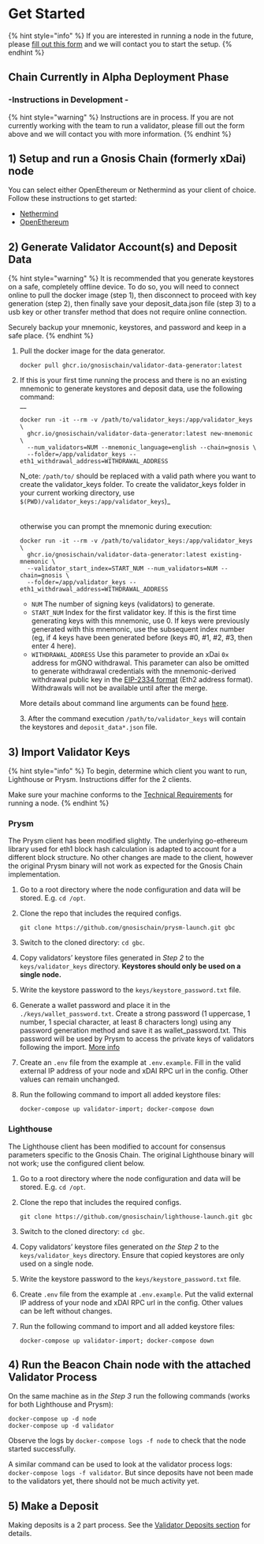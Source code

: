 # Get Started

{% hint style="info" %}
If you are interested in running a node in the future, please [fill out this form](https://airtable.com/shrrzJsRLa767gpcQ) and we will contact you to start the setup.
{% endhint %}

## Chain Currently in Alpha Deployment Phase

### -Instructions in Development -&#x20;

{% hint style="warning" %}
Instructions are in process. If you are not currently working with the team to run a validator, please fill out the form above and we will contact you with more information.
{% endhint %}

## 1) Setup and run a Gnosis Chain (formerly xDai) node&#x20;

You can select either OpenEthereum or Nethermind as your client of choice. Follow these instructions to get started:

* [Nethermind](../clients/gnosis-chain-node-openethereum-and-nethermind/nethermind-node-setup.md)
* [OpenEthereum](../clients/gnosis-chain-node-openethereum-and-nethermind/openethereum-node-setup.md)

## 2) Generate Validator Account(s) and Deposit Data

{% hint style="warning" %}
It is recommended that you generate keystores on a safe, completely offline device. To do so, you will need to connect online to pull the docker image (step 1), then disconnect to proceed with key generation (step 2), then finally save your deposit\_data.json file (step 3) to a usb key or other transfer method that does not require online connection.&#x20;

Securely backup your mnemonic, keystores, and password and keep in a safe place.
{% endhint %}

1.  Pull the docker image for the data generator.

    ```
    docker pull ghcr.io/gnosischain/validator-data-generator:latest
    ```
2.  If this is your first time running the process and there is no an existing mnemonic to generate keystores and deposit data, use the following command:\
    __

    ```
    docker run -it --rm -v /path/to/validator_keys:/app/validator_keys \
      ghcr.io/gnosischain/validator-data-generator:latest new-mnemonic \
      --num_validators=NUM --mnemonic_language=english --chain=gnosis \
      --folder=/app/validator_keys --eth1_withdrawal_address=WITHDRAWAL_ADDRESS
    ```

    N_ote: `/path/to/` should be replaced with a valid path where you want to create the validator\_keys folder. To create the validator\_keys folder in your current working directory, use `$(PWD)/validator_keys:/app/validator_keys`)_\
    \
    \
    otherwise you can prompt the mnemonic during execution:&#x20;

    ```
    docker run -it --rm -v /path/to/validator_keys:/app/validator_keys \
      ghcr.io/gnosischain/validator-data-generator:latest existing-mnemonic \
      --validator_start_index=START_NUM --num_validators=NUM --chain=gnosis \
      --folder=/app/validator_keys --eth1_withdrawal_address=WITHDRAWAL_ADDRESS
    ```

    * `NUM` The number of signing keys (validators) to generate.
    * `START_NUM` Index for the first validator key. If this is the first time generating keys with this mnemonic, use 0. If keys were previously generated with this mnemonic, use the subsequent index number (eg, if 4 keys have been generated before (keys #0, #1, #2, #3, then enter 4 here).
    * `WITHDRAWAL_ADDRESS`  Use this parameter to provide an xDai `0x` address for mGNO withdrawal. This parameter can also be omitted to generate withdrawal credentials with the mnemonic-derived withdrawal public key in the [EIP-2334 format](https://eips.ethereum.org/EIPS/eip-2334#eth2-specific-parameters) (Eth2 address format). Withdrawals will not be available until after the merge.

    More details about command line arguments can be found [here](https://github.com/gnosischain/validator-data-generator/tree/gbc#commands).

    3\.  After the command execution `/path/to/validator_keys` will contain the keystores and `deposit_data*.json` file.&#x20;

## 3) Import Validator Keys

{% hint style="info" %}
To begin, determine which client you want to run, Lighthouse or Prysm. Instructions differ for the 2 clients.

Make sure your machine conforms to the [Technical Requirements](technical-requirements.md#beacon-chain-node-requirements) for running a node.
{% endhint %}

### Prysm

The Prysm client has been modified slightly. The underlying go-ethereum library used for eth1 block hash calculation is adapted to account for a different block structure. No other changes are made to the client, however the original Prysm binary will not work as expected for the Gnosis Chain implementation.

1. Go to a root directory where the node configuration and data will be stored. E.g. `cd /opt`.
2.  Clone the repo that includes the required configs.

    ```
    git clone https://github.com/gnosischain/prysm-launch.git gbc
    ```
3. Switch to the cloned directory: `cd gbc`.
4. Copy validators’ keystore files generated in _Step 2_ to the `keys/validator_keys` directory. **Keystores should only be used on a single node.**
5. Write the keystore password to the `keys/keystore_password.txt` file.
6. Generate a wallet password and place it in the `./keys/wallet_password.txt`. Create a strong password (1 uppercase, 1 number, 1 special character, at least 8 characters long) using any password generation method and save it as wallet\_password.txt. This password will be used by Prysm to access the private keys of validators following the import. [More info](https://docs.prylabs.network/docs/wallet/nondeterministic/#usage)
7. Create an `.env` file from the example at `.env.example`. Fill in the valid external IP address of your node and xDAI RPC url in the config. Other values can remain unchanged.
8.  Run the following command to import all added keystore files:

    ```
    docker-compose up validator-import; docker-compose down
    ```

### Lighthouse

The Lighthouse client has been modified to account for consensus parameters specific to the Gnosis Chain. The original Lighthouse binary will not work; use the configured client below.

1. Go to a root directory where the node configuration and data will be stored. E.g. `cd /opt`.
2.  Clone the repo that includes the required configs.

    ```
    git clone https://github.com/gnosischain/lighthouse-launch.git gbc
    ```
3. Switch to the cloned directory: `cd gbc`.
4. Copy validators’ keystore files generated on _the Step 2_ to the `keys/validator_keys` directory. Ensure that copied keystores are only used on a single node.
5. Write the keystore password to the `keys/keystore_password.txt` file.
6. Create `.env` file from the example at `.env.example`. Put the valid external IP address of your node and xDAI RPC url in the config. Other values can be left without changes.
7.  Run the following command to import and all added keystore files:

    ```
    docker-compose up validator-import; docker-compose down
    ```

## 4) Run the Beacon Chain node with the attached Validator Process&#x20;

On the same machine as in _the Step 3_ run the following commands (works for both Lighthouse and Prysm):

```
docker-compose up -d node
docker-compose up -d validator
```

Observe the logs by `docker-compose logs -f node` to check that the node started successfully.

A similar command can be used to look at the validator process logs: `docker-compose logs -f validator`. But since deposits have not been made to the validators yet, there should not be much activity yet.

## 5) Make a Deposit

Making deposits is a 2 part process. See the [Validator Deposits section](validator-deposits.md) for details.

##
